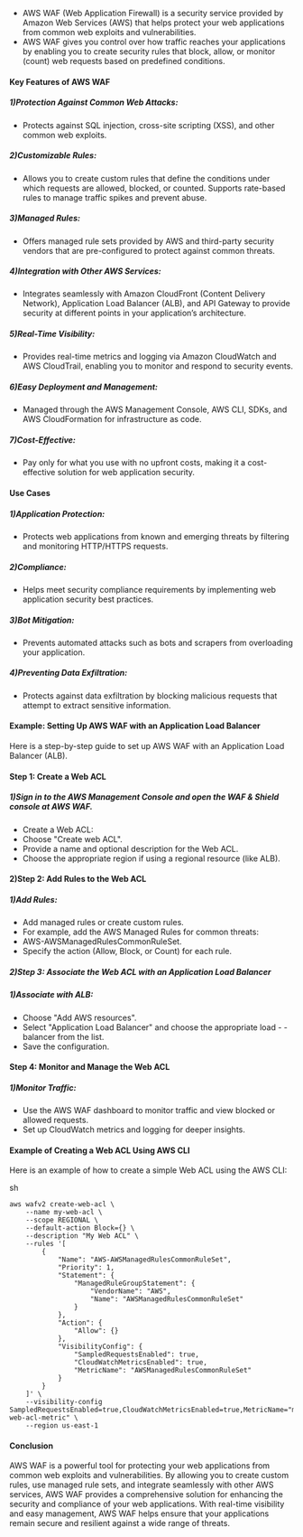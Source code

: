 - AWS WAF (Web Application Firewall) is a security service provided by Amazon Web Services (AWS) that helps protect your web applications from common web exploits and vulnerabilities.
-  AWS WAF gives you control over how traffic reaches your applications by enabling you to create security rules that block, allow, or monitor (count) web requests based on predefined conditions.

#### Key Features of AWS WAF
##### 1)Protection Against Common Web Attacks:

- Protects against SQL injection, cross-site scripting (XSS), and other common web exploits.
##### 2)Customizable Rules:

- Allows you to create custom rules that define the conditions under which requests are allowed, blocked, or counted.
Supports rate-based rules to manage traffic spikes and prevent abuse.
##### 3)Managed Rules:

- Offers managed rule sets provided by AWS and third-party security vendors that are pre-configured to protect against common threats.
##### 4)Integration with Other AWS Services:

- Integrates seamlessly with Amazon CloudFront (Content Delivery Network), Application Load Balancer (ALB), and API Gateway to provide security at different points in your application’s architecture.
##### 5)Real-Time Visibility:

- Provides real-time metrics and logging via Amazon CloudWatch and AWS CloudTrail, enabling you to monitor and respond to security events.
##### 6)Easy Deployment and Management:

- Managed through the AWS Management Console, AWS CLI, SDKs, and AWS CloudFormation for infrastructure as code.
##### 7)Cost-Effective:

- Pay only for what you use with no upfront costs, making it a cost-effective solution for web application security.
#### Use Cases
##### 1)Application Protection:

- Protects web applications from known and emerging threats by filtering and monitoring HTTP/HTTPS requests.
##### 2)Compliance:

- Helps meet security compliance requirements by implementing web application security best practices.
##### 3)Bot Mitigation:

- Prevents automated attacks such as bots and scrapers from overloading your application.
##### 4)Preventing Data Exfiltration:

- Protects against data exfiltration by blocking malicious requests that attempt to extract sensitive information.
#### Example: Setting Up AWS WAF with an Application Load Balancer
Here is a step-by-step guide to set up AWS WAF with an Application Load Balancer (ALB).

#### Step 1: Create a Web ACL
##### 1)Sign in to the AWS Management Console and open the WAF & Shield console at AWS WAF.
- Create a Web ACL:
- Choose "Create web ACL".
- Provide a name and optional description for the Web ACL.
- Choose the appropriate region if using a regional resource (like ALB).
#### 2)Step 2: Add Rules to the Web ACL
##### 1)Add Rules:
- Add managed rules or create custom rules.
- For example, add the AWS Managed Rules for common threats:
- AWS-AWSManagedRulesCommonRuleSet.
- Specify the action (Allow, Block, or Count) for each rule.
##### 2)Step 3: Associate the Web ACL with an Application Load Balancer
##### 1)Associate with ALB:
- Choose "Add AWS resources".
- Select "Application Load Balancer" and choose the appropriate load - - balancer from the list.
- Save the configuration.
#### Step 4: Monitor and Manage the Web ACL
##### 1)Monitor Traffic:
- Use the AWS WAF dashboard to monitor traffic and view blocked or allowed requests.
- Set up CloudWatch metrics and logging for deeper insights.
#### Example of Creating a Web ACL Using AWS CLI
Here is an example of how to create a simple Web ACL using the AWS CLI:

sh
``` 
aws wafv2 create-web-acl \
    --name my-web-acl \
    --scope REGIONAL \
    --default-action Block={} \
    --description "My Web ACL" \
    --rules '[
        {
            "Name": "AWS-AWSManagedRulesCommonRuleSet",
            "Priority": 1,
            "Statement": {
                "ManagedRuleGroupStatement": {
                    "VendorName": "AWS",
                    "Name": "AWSManagedRulesCommonRuleSet"
                }
            },
            "Action": {
                "Allow": {}
            },
            "VisibilityConfig": {
                "SampledRequestsEnabled": true,
                "CloudWatchMetricsEnabled": true,
                "MetricName": "AWSManagedRulesCommonRuleSet"
            }
        }
    ]' \
    --visibility-config SampledRequestsEnabled=true,CloudWatchMetricsEnabled=true,MetricName="my-web-acl-metric" \
    --region us-east-1
```     
#### Conclusion
AWS WAF is a powerful tool for protecting your web applications from common web exploits and vulnerabilities. By allowing you to create custom rules, use managed rule sets, and integrate seamlessly with other AWS services, AWS WAF provides a comprehensive solution for enhancing the security and compliance of your web applications. With real-time visibility and easy management, AWS WAF helps ensure that your applications remain secure and resilient against a wide range of threats.